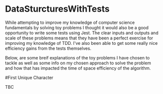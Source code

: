 # DataSturcturesWithTests

While attempting to improve my knowledge of computer science fundamentals by solving toy problems I thought it would also be a good opportunity to write some tests using Jest. The clear inputs and outputs and scale of these problems means that they have been a perfect exercise for improving my knowledge of TDD. I've also been able to get some really nice efficiency gains from the tests themselves. 

Below, are some breif explanations of the toy problems I have chosen to tackle as well as some info on my chosen approach to solve the problem and how that has impacted the time of space efficiency of the algorithm. 

#First Unique Character 

TBC 
